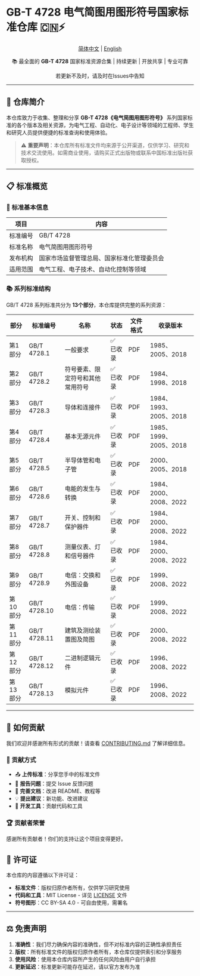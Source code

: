 # GB-T 4728 电气简图用图形符号国家标准仓库 🇨🇳⚡

<div align="center">

[简体中文](https://gitee.com/keke010529/4728/blob/master/README.md) | [English](https://gitee.com/keke010529/4728/blob/master/README.en.md)

📚 最全面的 **GB-T 4728** 国家标准资源合集 | 持续更新 | 开放共享 | 专业可靠

若更新不及时，请及时在Issues中告知

</div>

---

## 🎯 仓库简介

本仓库致力于收集、整理和分享 **GB-T 4728《电气简图用图形符号》** 系列国家标准的各个版本及相关资源，为电气工程、自动化、电子设计等领域的工程师、学生和研究人员提供便捷的标准查询和使用体验。

> ⚠️ **重要声明**：本仓库所有标准文件均来源于公开渠道，仅供学习、研究和技术交流使用。如需商业使用，请购买正式出版物或联系中国标准出版社获取授权。

---

## 📋 标准概览

### 🔧 标准基本信息
| 项目 | 内容 |
|------|------|
| 标准编号 | GB/T 4728 |
| 标准名称 | 电气简图用图形符号 |
| 发布机构 | 国家市场监督管理总局、国家标准化管理委员会 |
| 适用范围 | 电气工程、电子技术、自动化控制等领域 |

### 📚 系列标准结构
GB/T 4728 系列标准共分为 **13个部分**，本仓库提供完整的系列资源：

| 部分 | 标准编号 | 名称 | 状态 | 文件格式 |收录版本|
|------|----------|------|------|----------|----------|
| 第1部分 | GB/T 4728.1 | 一般要求 | ✅ 已收录 | PDF |1985、2005、2018|
| 第2部分 | GB/T 4728.2 | 符号要素、限定符号和其他常用符号 | ✅ 已收录 | PDF |1984、1998、2018|
| 第3部分 | GB/T 4728.3 | 导体和连接件 | ✅ 已收录 | PDF |1984、1993、2005、2018|
| 第4部分 | GB/T 4728.4 | 基本无源元件 | ✅ 已收录 | PDF |1985、1999、2005、2018|
| 第5部分 | GB/T 4728.5 | 半导体管和电子管 | ✅ 已收录 | PDF |2000、2005、2018|
| 第6部分 | GB/T 4728.6 | 电能的发生与转换 | ✅ 已收录 | PDF |1984、2000、2008、2022|
| 第7部分 | GB/T 4728.7 | 开关、控制和保护器件 | ✅ 已收录 | PDF |1984、2000、2008、2022|
| 第8部分 | GB/T 4728.8 | 测量仪表、灯和信号器件 | ✅ 已收录 | PDF |1984、2000、2008、2022|
| 第9部分 | GB/T 4728.9 | 电信：交换和外围设备 | ✅ 已收录 | PDF |1999、2008、2022|
| 第10部分 | GB/T 4728.10 | 电信：传输 | ✅ 已收录 | PDF |1999、2008、2022|
| 第11部分 | GB/T 4728.11 | 建筑及测绘装置图及简图 | ✅ 已收录 | PDF |2000、2008、2022|
| 第12部分 | GB/T 4728.12 | 二进制逻辑元件 | ✅ 已收录 | PDF |1996、2008、2022|
| 第13部分 | GB/T 4728.13 | 模拟元件 | ✅ 已收录 | PDF |1996、2008、2022|

---

## 🤝 如何贡献

我们欢迎并感谢所有形式的贡献！请查看 [CONTRIBUTING.md](https://www.kimi.com/chat/CONTRIBUTING.md) 了解详细信息。

### 🌟 贡献方式

- 📤 **上传标准**：分享您手中的标准文件
- 🐛 **报告问题**：提交 Issue 反馈问题
- 📝 **完善文档**：改进 README、教程等
- 💡 **提出建议**：新功能、改进建议
- 🔧 **开发工具**：贡献代码和工具

### 🏆 贡献者荣誉

感谢所有贡献者！你们的支持让这个项目变得更好。

## 📄 许可证

本仓库的内容遵循以下许可证：

- **标准文件**：版权归原作者所有，仅供学习研究使用
- **代码和工具**：MIT License - 详见 [LICENSE](https://www.kimi.com/chat/LICENSE) 文件
- **符号图形**：CC BY-SA 4.0 - 可自由使用，需署名

------

## ⚖️ 免责声明

1. **准确性**：我们尽力确保内容的准确性，但不对标准内容的正确性承担责任
2. **版权**：所有标准文件的版权归原作者所有，本仓库仅提供索引和分享服务
3. **使用风险**：使用本仓库内容所产生的任何风险由用户自行承担
4. **更新延迟**：标准更新可能存在延迟，请以官方发布为准